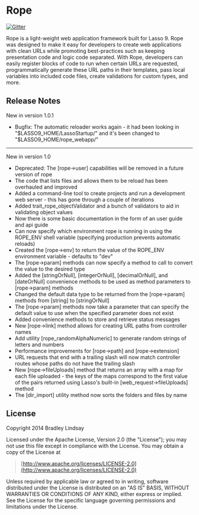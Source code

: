 Rope
====

[![Gitter](https://badges.gitter.im/Join%20Chat.svg)](https://gitter.im/bfad/rope?utm_source=badge&utm_medium=badge&utm_campaign=pr-badge&utm_content=badge)

Rope is a light-weight web application framework built for Lasso 9. Rope was
designed to make it easy for developers to create web applications with clean
URLs while promoting best-practices such as keeping presentation code and logic
code separated. With Rope, developers can easily register blocks of code to run
when certain URLs are requested, programmatically generate these URL paths in
their templates, pass local variables into included code files, create
validations for custom types, and more.


Release Notes
-------------

New in version 1.0.1

- Bugfix: The automatic reloader works again - it had been looking in "$LASSO9_HOME/LassoStartup/" and it's been changed to "$LASSO9_HOME/rope_webapp/"

***

New in version 1.0

- Deprecated: The [rope->user] capabilities will be removed in a future version of rope
- The code that lists files and allows them to be reload has been overhauled and improved
- Added a command-line tool to create projects and run a development web server - this has gone through a couple of iterations
- Added trait_rope_objectValidator and a bunch of validators to aid in validating object values
- Now there is some basic documentation in the form of an user guide and api guide
- Can now specify which environment rope is running in using the ROPE_ENV shell variable (specifying production prevents automatic reloads)
- Created the [rope->env] to return the value of the ROPE_ENV environment variable - defaults to "dev"
- The [rope->param] methods can now specify a method to call to convert the value to the desired type
- Added the [stringOrNull], [integerOrNull], [decimalOrNull], and [dateOrNull] convenience methods to be used as method parameters to [rope->param] methods
- Changed the default data type to be returned from the [rope->param] methods from [string] to [stringOrNull]
- The [rope->param] methods now take a parameter that can specify the default value to use when the specified parameter does not exist
- Added convenience methods to store and retrieve status messages
- New [rope->link] method allows for creating URL paths from controller names
- Add utility [rope_randomAlphaNumeric] to generate random strings of letters and numbers
- Performance improvements for [rope->path] and [rope->extension]
- URL requests that end with a trailing slash will now match controller routes whose paths do not have the trailing slash
- New [rope->fileUploads] method that returns an array with a map for each file uploaded - the keys of the maps correspond to the first value of the pairs returned using Lasso's built-in [web_request->fileUploads] method
- The [dir_import] utility method now sorts the folders and files by name


License
-------

Copyright 2014 Bradley Lindsay

Licensed under the Apache License, Version 2.0 (the "License");
you may not use this file except in compliance with the License.
You may obtain a copy of the License at

>    [http://www.apache.org/licenses/LICENSE-2.0](http://www.apache.org/licenses/LICENSE-2.0)

Unless required by applicable law or agreed to in writing, software
distributed under the License is distributed on an "AS IS" BASIS,
WITHOUT WARRANTIES OR CONDITIONS OF ANY KIND, either express or implied.
See the License for the specific language governing permissions and
limitations under the License.